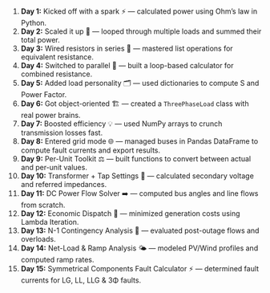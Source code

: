 1. **Day 1:** Kicked off with a spark ⚡ — calculated power using Ohm’s law in Python.
2. **Day 2:** Scaled it up 🔄 — looped through multiple loads and summed their total power.
3. **Day 3:** Wired resistors in series 🔗 — mastered list operations for equivalent resistance.
4. **Day 4:** Switched to parallel 🔀 — built a loop-based calculator for combined resistance.
5. **Day 5:** Added load personality 🗂️ — used dictionaries to compute S and Power Factor.
6. **Day 6:** Got object-oriented 🏗️ — created a `ThreePhaseLoad` class with real power brains.
7. **Day 7:** Boosted efficiency 💡 — used NumPy arrays to crunch transmission losses fast.
8. **Day 8:** Entered grid mode 🌐 — managed buses in Pandas DataFrame to compute fault currents and export results.
9. **Day 9:** Per-Unit Toolkit ⚖️ — built functions to convert between actual and per-unit values.
10. **Day 10:** Transformer + Tap Settings 🔧 — calculated secondary voltage and referred impedances.
11. **Day 11:** DC Power Flow Solver ➡️ — computed bus angles and line flows from scratch.
12. **Day 12:** Economic Dispatch 💸 — minimized generation costs using Lambda Iteration.
13. **Day 13:** N-1 Contingency Analysis 🧯 — evaluated post-outage flows and overloads.
14. **Day 14:** Net-Load & Ramp Analysis 🌤️ — modeled PV/Wind profiles and computed ramp rates.
15. **Day 15:** Symmetrical Components Fault Calculator ⚡ — determined fault currents for LG, LL, LLG & 3Φ faults.
